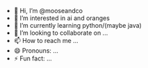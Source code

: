 - 👋 Hi, I’m @mooseandco
- 👀 I’m interested in ai and oranges
- 🌱 I’m currently learning python/(maybe java)
- 💞️ I’m looking to collaborate on ...
- 📫 How to reach me ...
- 😄 Pronouns: ...
- ⚡ Fun fact: ...

<!---
mooseandco/mooseandco is a ✨ special ✨ repository because its `README.md` (this file) appears on your GitHub profile.
You can click the Preview link to take a look at your changes.
--->
